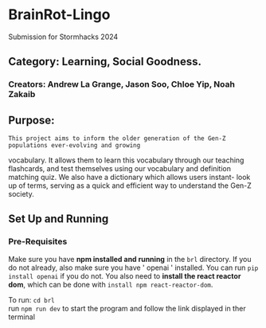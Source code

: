# BrainRot-Lingo
Submission for Stormhacks 2024

## Category: Learning, Social Goodness. 

### Creators: Andrew La Grange, Jason Soo, Chloe Yip, Noah Zakaib

## Purpose:

    This project aims to inform the older generation of the Gen-Z populations ever-evolving and growing
vocabulary.  It allows them to learn this vocabulary through our teaching flashcards, and test themselves
using our vocabulary and definition matching quiz. We also have a dictionary which allows users instant-
look up of terms, serving as a quick and efficient way to understand the Gen-Z society.

## Set Up and Running

### Pre-Requisites
Make sure you have **npm installed and running** in the `brl` directory.
If you do not already, also make sure you have ' openai ' installed. You can run `pip install openai` if you do not. You also need to **install the react reactor dom**, which can be done with `install npm react-reactor-dom`. 

To run:
    `cd brl` <br>
     run `npm run dev` to start the program and follow the link displayed in ther terminal

